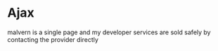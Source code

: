 # Ajax
malvern is a single page and my developer services are sold safely by contacting the provider directly

